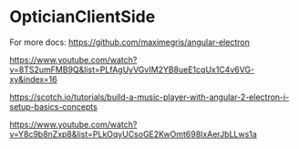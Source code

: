 # OpticianClientSide

For more docs: https://github.com/maximegris/angular-electron

https://www.youtube.com/watch?v=8TS2umFMB9Q&list=PLfAgUyVGvIM2YB8ueE1cqUx1C4v6VG-xy&index=16

https://scotch.io/tutorials/build-a-music-player-with-angular-2-electron-i-setup-basics-concepts

https://www.youtube.com/watch?v=Y8c9b8nZxp8&list=PLkOqyUCsoGE2KwOmt698IxAerJbLLws1a